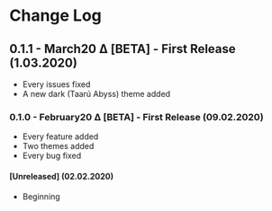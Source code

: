 # Change Log


## 0.1.1 - March20 Δ [BETA] - First Release (1.03.2020)
- Every issues fixed
- A new dark (Taarú Abyss) theme added

### 0.1.0 - February20 Δ [BETA] - First Release (09.02.2020)
- Every feature added
- Two themes added
- Every bug fixed

#### [Unreleased] (02.02.2020)
- Beginning